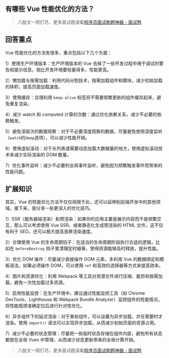 ## 有哪些 Vue 性能优化的方法？
> 八股文一网打尽，更多面试题请看[程序员面试刷题神器 - 面试鸭](https://www.mianshiya.com/)

## 回答重点
Vue 性能优化的方法有很多，重点包括以下几个方面：

1）使用生产环境版本：生产环境版本的 Vue 去掉了一些开发过程中用于调试的警告和提示信息，相比开发环境要轻量得多，性能更高。

2）懒加载与按需加载：利用代码分割技术，按需加载组件和模块，减少初始加载的体积，提高页面加载速度。

3）使用缓存：合理利用 `keep-alive` 标签将不需要频繁更新的组件缓存起来，避免重复渲染。

4）减少 watch 和 computed 计算的次数：通过优化依赖关系，减少不必要的依赖触发。

5）避免深层次的数据观察：对于不必要深度观察的数据，尽量避免使用深度监听（`watch`的`deep`选项），可以减少性能开销。

6）使用虚拟滚动：对于长列表或需要动态加载大数据量的地方，使用虚拟滚动技术来减少实际渲染的 DOM 数量。

7）优化事件监听：减少不必要的全局事件监听，避免因为频繁触发事件而带来的性能问题。

## 扩展知识

其实，Vue 的性能优化方法不仅仅局限于此，还可以延伸到前端开发中的其他领域。接下来，我分享一些更深入的优化技巧。

1）SSR（服务器端渲染）和预渲染：如果你的应用主要是展示内容而不是频繁交互，那么可以考虑使用 Vue SSR，或者静态化生成预渲染的 HTML 文件。这不仅有利于 SEO，还可以极大提高首屏渲染速度。

2）合理使用 Vue 的生命周期钩子：在适当的生命周期阶段执行合适的逻辑，比如在 `beforeDestroy` 钩子里清理定时器等，使得资源能够及时释放，提升性能。

3）优化 DOM 操作：尽量减少直接操作 DOM 元素，多利用 Vue 的数据绑定和模板语法。如果必须操作 DOM，可以使用 `ref` 和高效的选择器等方式来提高效率。

4）图片和资源优化：利用 Webpack 等工具对资源文件进行压缩、裁剪和按需加载，避免一次性加载过多资源。

5）启用性能监控：在生产环境中，建议通过性能监控工具（如 Chrome DevTools、Lighthouse 和 Webpack Bundle Analyzer）监控组件的性能情况，将性能瓶颈准确定位后进行针对性优化。

6）异步组件下的延迟渲染：对于某些组件，可以设置为异步加载，并在需要时才渲染。使用 `import()` 语法可以实现异步加载，从而减少初始页面的资源占用。

7）减少不必要的状态管理：尽量把一些临时状态存储在组件内部，避免所有状态都放在全局 Vuex 中管理，从而减少状态更新带来的全局计算开销。



> 八股文一网打尽，更多面试题请看[程序员面试刷题神器 - 面试鸭](https://www.mianshiya.com/)